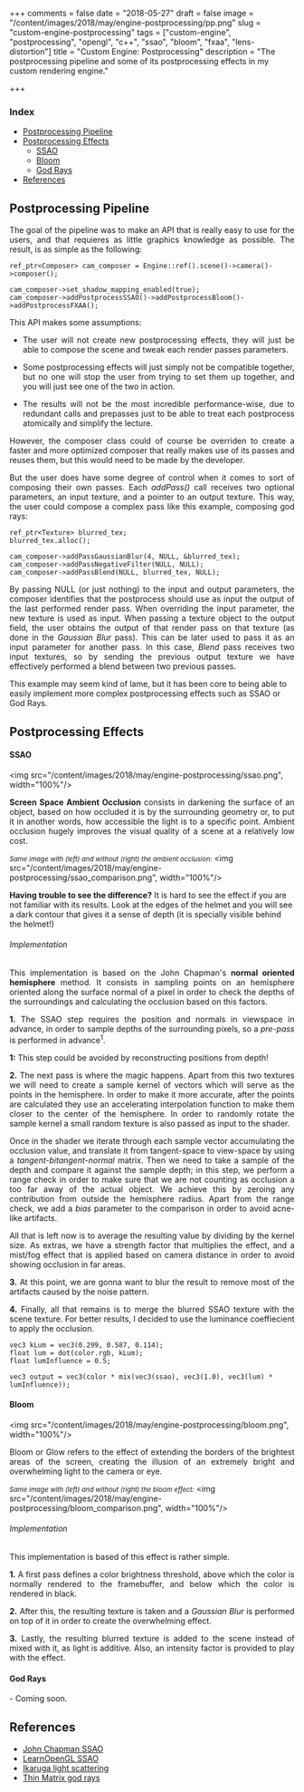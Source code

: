 +++
comments = false
date = "2018-05-27"
draft = false
image = "/content/images/2018/may/engine-postprocessing/pp.png"
slug = "custom-engine-postprocessing"
tags = ["custom-engine", "postprocessing", "opengl", "c++", "ssao", "bloom", "fxaa", "lens-distortion"]
title = "Custom Engine: Postprocessing"
description = "The postprocessing pipeline and some of its postprocessing effects in my custom rendering engine."

+++
<br>
### Index

- [Postprocessing Pipeline](#postprocessing-pipeline)
- [Postprocessing Effects](#postprocessing-effects)
	- [SSAO](#ssao)
	- [Bloom](#bloom)
	- [God Rays](#god-rays)
- [References](#references)

## Postprocessing Pipeline

<p align="justify">
The goal of the pipeline was to make an API that is really easy to use for the users, and that requieres as little graphics knowledge as possible. The result, is as simple as the following:
</p>

```
ref_ptr<Composer> cam_composer = Engine::ref().scene()->camera()->composer();

cam_composer->set_shadow_mapping_enabled(true);
cam_composer->addPostprocessSSAO()->addPostprocessBloom()->addPostprocessFXAA();
```

This API makes some assumptions:

- <p align="justify">The user will not create new postprocessing effects, they will just be able to compose the scene and tweak each render passes parameters.</p>
- <p align="justify">Some postprocessing effects will just simply not be compatible together, but no one will stop the user from trying to set them up together, and you will just see one of the two in action.</p>
- <p align="justify">The results will not be the most incredible performance-wise, due to redundant calls and prepasses just to be able to treat each postprocess atomically and simplify the lecture.</p>

<p align="justify">
However, the composer class could of course be overriden to create a faster and more optimized composer that really makes use of its passes and reuses them, but this would need to be made by the developer.
</p>

<p align="justify">
But the user does have some degree of control when it comes to sort of composing their own passes. Each <i>addPass()</i> call receives two optional parameters, an input texture, and a pointer to an output texture. This way, the user could compose a complex pass like this example, composing god rays:
</p>

```
ref_ptr<Texture> blurred_tex;
blurred_tex.alloc();

cam_composer->addPassGaussianBlur(4, NULL, &blurred_tex);
cam_composer->addPassNegativeFilter(NULL, NULL);
cam_composer->addPassBlend(NULL, blurred_tex, NULL);
```

<p align="justify">
By passing NULL (or just nothing) to the input and output parameters, the composer identifies that the postprocess should use as input the output of the last performed render pass. When overriding the input parameter, the new texture is used as input. When passing a texture object to the output field, the user obtains the output of that render pass on that texture (as done in the <i>Gaussian Blur</i> pass). This can be later used to pass it as an input parameter for another pass. In this case, <i>Blend</i> pass receives two input textures, so by sending the previous output texture we have effectively performed a blend between two previous passes.

This example may seem kind of lame, but it has been core to being able to easily implement more complex postprocessing effects such as SSAO or God Rays.
</p>

## Postprocessing Effects

<p align="justify">
</p>

#### SSAO

<img src="/content/images/2018/may/engine-postprocessing/ssao.png", width="100%"/>

<p align="justify">
<b>Screen Space Ambient Occlusion</b> consists in darkening the surface of an object, based on how occluded it is by the surrounding geometry or, to put it in another words, how accessible the light is to a specific point. Ambient occlusion hugely improves the visual quality of a scene at a relatively low cost.
</p>

<small><i>Same image with (left) and without (right) the ambient occlusion:</i></small>
<img src="/content/images/2018/may/engine-postprocessing/ssao_comparison.png", width="100%"/>

>>
<b>Having trouble to see the difference?</b> It is hard to see the effect if you are not familiar with its results. Look at the edges of the helmet and you will see a dark contour that gives it a sense of depth (it is specially visible behind the helmet!)

###### Implementation

<p align="justify">
This implementation is based on the John Chapman's <b>normal oriented hemisphere</b> method. It consists in sampling points on an hemisphere oriented along the surface normal of a pixel in order to check the depths of the surroundings and calculating the occlusion based on this factors.
</p>

<p align="justify">
<b>1.</b> The SSAO step requires the position and normals in viewspace in advance, in order to sample depths of the surrounding pixels, so a <i>pre-pass</i> is performed in advance<sup>1</sup>.
</p>

>>
<b>1:</b> This step could be avoided by reconstructing positions from depth!

<p align="justify">
<b>2.</b> The next pass is where the magic happens. Apart from this two textures we will need to create a sample kernel of vectors which will serve as the points in the hemisphere. In order to make it more accurate, after the points are calculated they use an accelerating interpolation function to make them closer to the center of the hemisphere. In order to randomly rotate the sample kernel a small random texture is also passed as input to the shader.
</p>
<p align="justify">
Once in the shader we iterate through each sample vector accumulating the occlusion value, and translate it from tangent-space to view-space by using a <i>tangent-bitangent-normal</i> matrix. Then we need to take a sample of the depth and compare it against the sample depth; in this step, we perform a range check in order to make sure that we are not counting as occlusion a too far away  of the actual object. We achieve this by zeroing any contribution from outside the hemisphere radius. Apart from the range check, we add a <i>bias</i> parameter to the comparison in order to avoid acne-like artifacts. 
</p>
<p align="justify">
All that is left now is to average the resulting value by dividing by the kernel size. As extras, we have a strength factor that multiplies the effect, and a mist/fog effect that is applied based on camera distance in order to avoid showing occlusion in far areas.
</p>

<p align="justify">
<b>3.</b> At this point, we are gonna want to blur the result to remove most of the artifacts caused by the noise pattern.
</p>

<p align="justify">
<b>4.</b> Finally, all that remains is to merge the blurred SSAO texture with the scene texture. For better results, I decided to use the luminance coeffiecient to apply the occlusion.
</p>

```
vec3 kLum = vec3(0.299, 0.587, 0.114);
float lum = dot(color.rgb, kLum);
float lumInfluence = 0.5;

vec3 output = vec3(color * mix(vec3(ssao), vec3(1.0), vec3(lum) * lumInfluence));
```

#### Bloom

<img src="/content/images/2018/may/engine-postprocessing/bloom.png", width="100%"/>

<p align="justify">
Bloom or Glow refers to the effect of extending the borders of the brightest areas of the screen, creating the illusion of an extremely bright and overwhelming light to the camera or eye.
</p>

<small><i>Same image with (left) and without (right) the bloom effect:</i></small>
<img src="/content/images/2018/may/engine-postprocessing/bloom_comparison.png", width="100%"/>

###### Implementation

<p align="justify">
This implementation is based of this effect is rather simple.
</p>

<p align="justify">
<b>1.</b> A first pass defines a color brightness threshold, above which the color is normally rendered to the framebuffer, and below which the color is rendered in black.
</p>

<p align="justify">
<b>2.</b> After this, the resulting texture is taken and a <i>Gaussian Blur</i> is performed on top of it in order to create the overwhelming effect.
</p>

<p align="justify">
<b>3.</b> Lastly, the resulting blurred texture is added to the scene instead of mixed with it, as light is additive. Also, an intensity factor is provided to play with the effect.
</p>

#### God Rays

<p align="justify">
- Coming soon.
</p>

## References

- <a href="http://john-chapman-graphics.blogspot.com.es/2013/01/ssao-tutorial.html" target="_blank">John Chapman SSAO</a>
- <a href="https://learnopengl.com/Advanced-Lighting/SSAO" target="_blank">LearnOpenGL SSAO</a>
- <a href="http://fabiensanglard.net/lightScattering/" target="_blank">Ikaruga light scattering</a>
- <a href="https://www.youtube.com/watch?v=Qk22EpwAJZQ" target="_blank">Thin Matrix god rays</a>